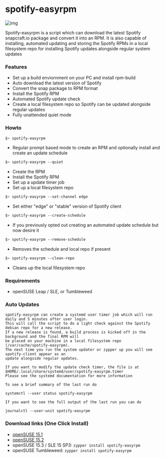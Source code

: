 # spotify-easyrpm

![img](https://i.imgur.com/y0tDlYD.png)

Spotify-easyrpm is a script which can download the latest Spotify snapcraft.io package and convert it into an RPM. 
It is also capable of installing, automated updating and storing the Spotify RPMs in a local filesystem repo
for installing Spotify updates alongside regular system updates


 ### Features

 * Set up a build enviornment on your PC and install rpm-build
 * Auto download the latest version of Spotify
 * Convert the snap package to RPM format
 * Install the Spotify RPM
 * Automated Spotify update check
 * Create a local filesystem repo so Spotify can be updated alongside regular updates
 * Fully unattended quiet mode


 ### Howto

```bash
$> spotify-easyrpm
```
  - Regular prompt based mode to create an RPM and optionally install and create an update schedule

```bash
$> spotify-easyrpm --quiet
```

  - Create the RPM
  - Install the Spotify RPM
  - Set up a update timer job
  - Set up a local filesystem repo

```bash
$> spotify-easyrpm --set-channel edge
```

  - Set either "edge" or "stable" version of Spotify client


```bash
$> spotify-easyrpm --create-schedule
```

  - If you previously opted out creating an automated update schedule but now desire it

```bash
$> spotify-easyrpm --remove-schedule
```

  - Removes the schedule and local repo if present

```bash
$> spotify-easyrpm --clean-repo
```

  - Cleans up the local filesystem repo


 ### Requirements

 * openSUSE Leap / SLE, or Tumbleweed


 ### Auto Updates

    spotify-easyrpm can create a systemd user timer job which will run daily and 5 minutes after user login. 
    This will call the script to do a light check against the Spotify debian repo for a new release.
    If a new release is found, a build process is kicked off in the background and the final RPM will
    be placed on your machine in a local filesystem repo (/var/cache/spotify-easyrpm).
    The next time you run the system updater or zypper up you will see spotify-client appear as an
    update alongside regular updates.

    If you want to modify the update check timer, the file is at $HOME/.local/share/systemd/user/spotify-easyrpm.timer
    Please see the systemd documentation for more information

    To see a brief summary of the last run do

    systemctl --user status spotify-easyrpm

    If you want to see the full output of the last run you can do

    journalctl --user-unit spotify-easyrpm


 ### Download links (One Click Install)

 * [openSUSE 15.1](https://software.opensuse.org/ymp/multimedia:apps/openSUSE_Leap_15.1/spotify-easyrpm.ymp?base=openSUSE%3ALeap%3A15.1&query=spotify-easyrpm)
 * [openSUSE 15.2](https://software.opensuse.org/ymp/multimedia:apps/openSUSE_Leap_15.2/spotify-easyrpm.ymp?base=openSUSE%3ALeap%3A15.2&query=spotify-easyrpm)
 * openSUSE 15.3 / SLE 15 SP3: `zypper install spotify-easyrpm`
 * openSUSE Tumbleweed: `zypper install spotify-easyrpm`
